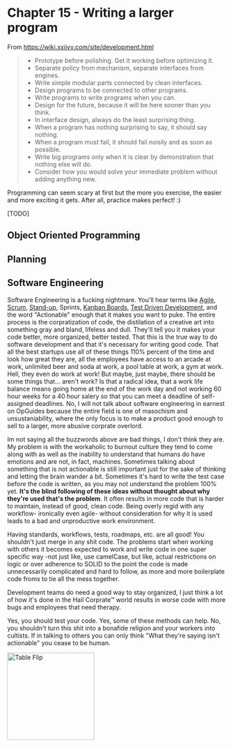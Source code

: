 # Chapter 15 - Writing a larger program

From https://wiki.xxiivv.com/site/development.html

> * Prototype before polishing. Get it working before optimizing it.
> * Separate policy from mechanism, separate interfaces from engines.
> * Write simple modular parts connected by clean interfaces.
> * Design programs to be connected to other programs.
> * Write programs to write programs when you can.
> * Design for the future, because it will be here sooner than you think.
> * In interface design, always do the least surprising thing.
> * When a program has nothing surprising to say, it should say nothing.
> * When a program must fail, it should fail noisily and as soon as possible.
> * Write big programs only when it is clear by demonstration that nothing else will do.
> * Consider how you would solve your immediate problem without adding anything new.

Programming can seem scary at first but the more you exercise, the easier and more exciting it gets. After all, practice makes perfect! :)

[TODO]

## Object Oriented Programming

## Planning

## Software Engineering

Software Engineering is a fucking nightmare. You'll hear terms like [Agile](https://en.wikipedia.org/wiki/Agile_software_development), [Scrum](https://en.wikipedia.org/wiki/Scrum_(software_development)), [Stand-up](https://en.wikipedia.org/wiki/Stand-up_meeting), Sprints, [Kanban Boards](https://en.wikipedia.org/wiki/Kanban_(development)), [Test Driven Development](https://en.wikipedia.org/wiki/Test-driven_development), and the word "Actionable" enough that it makes you want to puke. The entire process is the corpratization of code, the distilation of a creative art into something gray and bland, lifeless and dull. They'll tell you it makes your code better, more organized, better tested. That this is the true way to do software development and that it's necessary for writing good code. That all the best startups use all of these things 110% percent of the time and look how great they are, all the employees have access to an arcade at work, unlimited beer and soda at work, a pool table at work, a gym at work. Hell, they even do work at work! But maybe, just maybe, there should be some things that... aren't work? Is that a radical idea, that a work life balance means going home at the end of the work day and not working 60 hour weeks for a 40 hour salery so that you can meet a deadline of self-assigned deadlines. No, I will not talk about software engineering in earnest on OpGuides because the entire field is one of masochism and unsustaniability, where the only focus is to make a product good enough to sell to a larger, more abusive corprate overlord.

Im not saying all the buzzwords above are bad things, I don't think they are. My problem is with the workaholic to burnout culture they tend to come along with as well as the inability to understand that humans do have emotions and are not, in fact, machines. Sometimes talking about something that is not actionable is still important just for the sake of thinking and letting the brain wander a bit. Sometimes it's hard to write the test case before the code is written, as you may not understand the problem 100% yet. **It's the blind following of these ideas without thought about why they're used that's the problem**. It often results in more code that is harder to maintain, instead of good, clean code. Being overly regid with any workflow- ironically even agile- without consideration for why it is used leads to a bad and unproductive work environment.

Having standards, workflows, tests, roadmaps, etc. are all good! You shouldn't just merge in any shit code. The problems start when working with others it becomes expected to work and write code in one super specific way -not just like, use camelCase, but like, actual restrictions on logic or over adherence to SOLID to the point the code is made unnecessarily complicated and hard to follow, as more and more boilerplate code froms to tie all the mess together.

Development teams do need a good way to stay organized, I just think a lot of how it's done in the Hail Corprate™ world results in worse code with more bugs and employees that need therapy.

Yes, you should test your code. Yes, some of these methods can help. No, you shouldn't turn this shit into a bonafide religion and your workers into cultists. If in talking to others you can only think "What they're saying isn't actionable" you cease to be human.

<img src="/throw.png" alt="Table Flip" height="200em">
